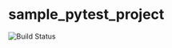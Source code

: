 # sample_pytest_project



![Build Status](https://codebuild.us-west-2.amazonaws.com/badges?uuid=eyJlbmNyeXB0ZWREYXRhIjoiWnBSMFkyN3FUZUlRaS81QWNzdHRZdGhGQnZlUUR1S2Q5T1MxblBzaEhlRzZ3K1BMeXNuaWk5N1JuRUxYeStHcXN4NkdpM0FXVVVBOWR5K2xBSWVpVFRFPSIsIml2UGFyYW1ldGVyU3BlYyI6IjMzckVTM29Sbk9veFViUEsiLCJtYXRlcmlhbFNldFNlcmlhbCI6MX0%3D&branch=master)
